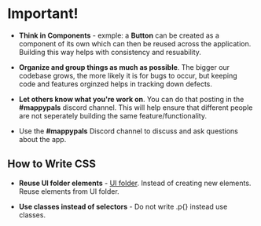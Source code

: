 # Important!

-   **Think in Components** - exmple: a **Button** can be created as a component of its own which can then be reused across the application. Building this way helps with consistency and resuability.

-   **Organize and group things as much as possible**. The bigger our codebase grows, the more likely it is for bugs to occur, but keeping code and features orginzed helps in tracking down defects.

-   **Let others know what you're work on**. You can do that posting in the **#mappypals** discord channel. This will help ensure that different people are not seperately building the same feature/functionality.

-   Use the **#mappypals** Discord channel to discuss and ask questions about the app.

## How to Write CSS

-   **Reuse UI folder elements** - [UI folder](https://github.com/zero-to-mastery/mappypals/tree/dev/src/components/UI). Instead of creating new elements. Reuse elements from UI folder.

-   **Use classes instead of selectors** - Do not write .p{} instead use classes.
